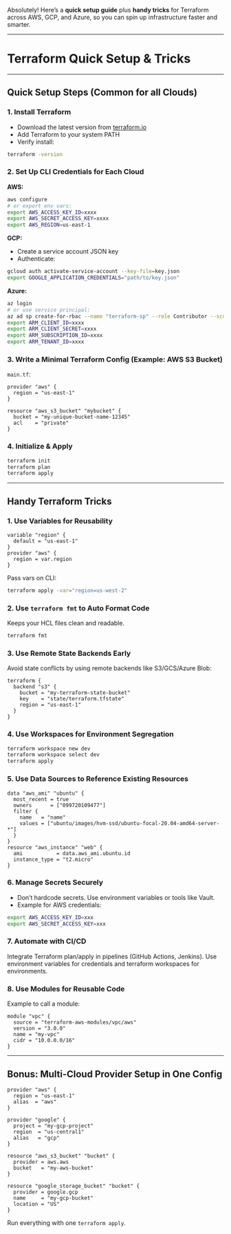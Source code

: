 Absolutely! Here’s a **quick setup guide** plus **handy tricks** for Terraform across AWS, GCP, and Azure, so you can spin up infrastructure faster and smarter.

---

# Terraform Quick Setup & Tricks

---

## Quick Setup Steps (Common for all Clouds)

### 1. Install Terraform

* Download the latest version from [terraform.io](https://www.terraform.io/downloads.html)
* Add Terraform to your system PATH
* Verify install:

```bash
terraform -version
```

### 2. Set Up CLI Credentials for Each Cloud

**AWS:**

```bash
aws configure
# or export env vars:
export AWS_ACCESS_KEY_ID=xxxx
export AWS_SECRET_ACCESS_KEY=xxxx
export AWS_REGION=us-east-1
```

**GCP:**

* Create a service account JSON key
* Authenticate:

```bash
gcloud auth activate-service-account --key-file=key.json
export GOOGLE_APPLICATION_CREDENTIALS="path/to/key.json"
```

**Azure:**

```bash
az login
# or use service principal:
az ad sp create-for-rbac --name "terraform-sp" --role Contributor --scopes /subscriptions/xxxx
export ARM_CLIENT_ID=xxxx
export ARM_CLIENT_SECRET=xxxx
export ARM_SUBSCRIPTION_ID=xxxx
export ARM_TENANT_ID=xxxx
```

### 3. Write a Minimal Terraform Config (Example: AWS S3 Bucket)

`main.tf`:

```hcl
provider "aws" {
  region = "us-east-1"
}

resource "aws_s3_bucket" "mybucket" {
  bucket = "my-unique-bucket-name-12345"
  acl    = "private"
}
```

### 4. Initialize & Apply

```bash
terraform init
terraform plan
terraform apply
```

---

## Handy Terraform Tricks

### 1. Use Variables for Reusability

```hcl
variable "region" {
  default = "us-east-1"
}
provider "aws" {
  region = var.region
}
```

Pass vars on CLI:

```bash
terraform apply -var="region=us-west-2"
```

### 2. Use `terraform fmt` to Auto Format Code

Keeps your HCL files clean and readable.

```bash
terraform fmt
```

### 3. Use Remote State Backends Early

Avoid state conflicts by using remote backends like S3/GCS/Azure Blob:

```hcl
terraform {
  backend "s3" {
    bucket = "my-terraform-state-bucket"
    key    = "state/terraform.tfstate"
    region = "us-east-1"
  }
}
```

### 4. Use Workspaces for Environment Segregation

```bash
terraform workspace new dev
terraform workspace select dev
terraform apply
```

### 5. Use Data Sources to Reference Existing Resources

```hcl
data "aws_ami" "ubuntu" {
  most_recent = true
  owners      = ["099720109477"]
  filter {
    name   = "name"
    values = ["ubuntu/images/hvm-ssd/ubuntu-focal-20.04-amd64-server-*"]
  }
}
resource "aws_instance" "web" {
  ami           = data.aws_ami.ubuntu.id
  instance_type = "t2.micro"
}
```

### 6. Manage Secrets Securely

* Don’t hardcode secrets. Use environment variables or tools like Vault.
* Example for AWS credentials:

```bash
export AWS_ACCESS_KEY_ID=xxx
export AWS_SECRET_ACCESS_KEY=xxx
```

### 7. Automate with CI/CD

Integrate Terraform plan/apply in pipelines (GitHub Actions, Jenkins). Use environment variables for credentials and terraform workspaces for environments.

### 8. Use Modules for Reusable Code

Example to call a module:

```hcl
module "vpc" {
  source = "terraform-aws-modules/vpc/aws"
  version = "3.0.0"
  name = "my-vpc"
  cidr = "10.0.0.0/16"
}
```

---

## Bonus: Multi-Cloud Provider Setup in One Config

```hcl
provider "aws" {
  region = "us-east-1"
  alias  = "aws"
}

provider "google" {
  project = "my-gcp-project"
  region  = "us-central1"
  alias   = "gcp"
}

resource "aws_s3_bucket" "bucket" {
  provider = aws.aws
  bucket   = "my-aws-bucket"
}

resource "google_storage_bucket" "bucket" {
  provider = google.gcp
  name     = "my-gcp-bucket"
  location = "US"
}
```

Run everything with one `terraform apply`.


